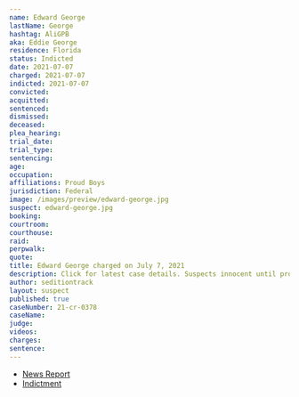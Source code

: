 ```yaml
---
name: Edward George
lastName: George
hashtag: AliGPB
aka: Eddie George
residence: Florida
status: Indicted
date: 2021-07-07
charged: 2021-07-07
indicted: 2021-07-07
convicted:
acquitted:
sentenced:
dismissed:
deceased:
plea_hearing:
trial_date:
trial_type:
sentencing:
age:
occupation:
affiliations: Proud Boys
jurisdiction: Federal
image: /images/preview/edward-george.jpg
suspect: edward-george.jpg
booking:
courtroom:
courthouse:
raid:
perpwalk:
quote:
title: Edward George charged on July 7, 2021
description: Click for latest case details. Suspects innocent until proven guilty.
author: seditiontrack
layout: suspect
published: true
caseNumber: 21-cr-0378
caseName:
judge:
videos:
charges:
sentence:
---
```

- [News Report](https://www.washingtonpost.com/local/legal-issues/proud-boys-police-indictment-florida/2021/07/16/1fdbe642-e5a4-11eb-8aa5-5662858b696e_story.html)
- [Indictment](https://www.justice.gov/usao-dc/case-multi-defendant/file/1413516/download)
